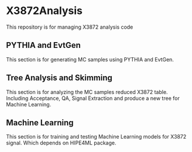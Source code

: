 # X3872Analysis
This repository is for managing X3872 analysis code

## PYTHIA and EvtGen
This section is for generating MC samples using PYTHIA and EvtGen.

## Tree Analysis and Skimming
This section is for analyzing the MC samples reduced X3872 table. Including Acceptance, QA, Signal Extraction and produce a new tree for Machine Learning.

## Machine Learning
This section is for training and testing Machine Learning models for X3872 signal. Which depends on HIPE4ML package.

